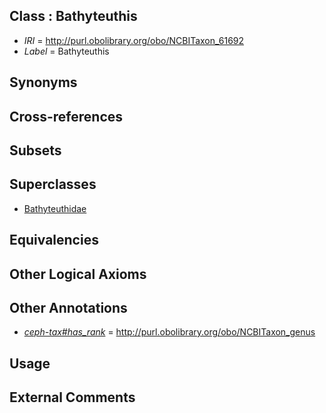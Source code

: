 
## Class : Bathyteuthis

 * *IRI* = http://purl.obolibrary.org/obo/NCBITaxon_61692
 * *Label* = Bathyteuthis

## Synonyms


## Cross-references


## Subsets


## Superclasses

 * [Bathyteuthidae](../../NCBITaxon/91/NCBITaxon_61691.md)

## Equivalencies


## Other Logical Axioms


## Other Annotations

 * *[ceph-tax#has_rank](../../ceph-tax#has/nk/ceph-tax#has_rank.md)* = http://purl.obolibrary.org/obo/NCBITaxon_genus

## Usage


## External Comments

